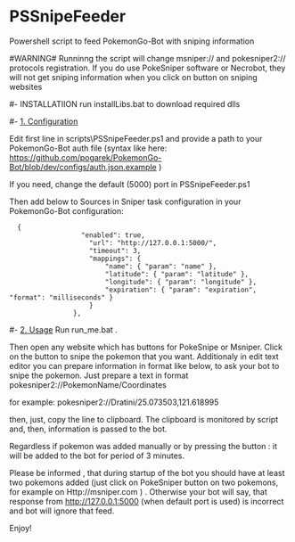 

# PSSnipeFeeder
Powershell script to feed PokemonGo-Bot with sniping information

#WARNING#
Runninng the script will change msniper:// and pokesniper2:// protocols registration. If you do use PokeSniper software or Necrobot, they will not get sniping information when you click on button on sniping websites

#- INSTALLATIION
run installLibs.bat to download required dlls

#- [1. Configuration](#Configuration)

Edit first line in scripts\PSSnipeFeeder.ps1 and provide a path to your PokemonGo-Bot auth file (syntax like here: https://github.com/pogarek/PokemonGo-Bot/blob/dev/configs/auth.json.example )

If you need, change the default (5000) port in PSSnipeFeeder.ps1 

Then add below to Sources in Sniper task configuration in your PokemonGo-Bot configuration:
```
  {
				  "enabled": true,
					"url": "http://127.0.0.1:5000/",
					"timeout": 3,
					"mappings": {
						"name": { "param": "name" },
						"latitude": { "param": "latitude" },
						"longitude": { "param": "longitude" },
						"expiration": { "param": "expiration", "format": "milliseconds" }
					}
				},
```


#- [2. Usage](#Usage)
Run run_me.bat .

Then open any website which has buttons for PokeSnipe or Msniper. Click on the button to snipe the pokemon that you want.
Additionaly in edit text editor you can prepare information in format like below, to ask your bot to snipe the pokemon.
Just prepare a text in format
pokesniper2://PokemonName/Coordinates

for example:
pokesniper2://Dratini/25.073503,121.618995

then, just, copy the line to clipboard. The clipboard is monitored by script and, then, information is passed to the bot.

Regardless if pokemon was added manually or by pressing the button : it will be added to the bot for period of 3 minutes. 

Please be informed , that during startup of the bot you should have at least two pokemons added (just click on PokeSniper button on two pokemons, for example on Http://msniper.com )  . Otherwise your bot will say, that response from http://127.0.0.1:5000 (when default port is used) is incorrect and bot will ignore that feed. 

Enjoy!







